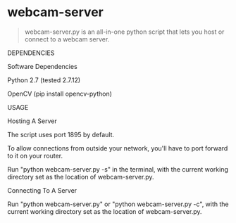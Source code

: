# webcam-server

> webcam-server.py is an all-in-one python script that lets you host or connect to a webcam server.

DEPENDENCIES

Software Dependencies

Python 2.7 (tested 2.7.12)

OpenCV (pip install opencv-python)


USAGE

Hosting A Server

The script uses port 1895 by default.

To allow connections from outside your network, you'll have to port forward to it on your router.

Run "python webcam-server.py -s" in the terminal, with the current working directory set as the location of webcam-server.py.


Connecting To A Server

Run "python webcam-server.py" or "python webcam-server.py -c", with the current working directory set as the location of webcam-server.py.
